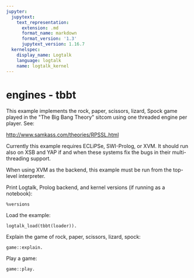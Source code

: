 ```yaml
---
jupyter:
  jupytext:
    text_representation:
      extension: .md
      format_name: markdown
      format_version: '1.3'
      jupytext_version: 1.16.7
  kernelspec:
    display_name: Logtalk
    language: logtalk
    name: logtalk_kernel
---
```


<!--
________________________________________________________________________

This file is part of Logtalk <https://logtalk.org/>  
SPDX-FileCopyrightText: 1998-2025 Paulo Moura <pmoura@logtalk.org>  
SPDX-License-Identifier: Apache-2.0

Licensed under the Apache License, Version 2.0 (the "License");
you may not use this file except in compliance with the License.
You may obtain a copy of the License at

    http://www.apache.org/licenses/LICENSE-2.0

Unless required by applicable law or agreed to in writing, software
distributed under the License is distributed on an "AS IS" BASIS,
WITHOUT WARRANTIES OR CONDITIONS OF ANY KIND, either express or implied.
See the License for the specific language governing permissions and
limitations under the License.
________________________________________________________________________
-->

# engines - tbbt

This example implements the rock, paper, scissors, lizard, Spock game played
in the "The Big Bang Theory" sitcom using one threaded engine per player. See:

http://www.samkass.com/theories/RPSSL.html

Currently this example requires ECLiPSe, SWI-Prolog, or XVM. It should run also
on XSB and YAP if and when these systems fix the bugs in their multi-threading
support.

When using XVM as the backend, this example must be run from the top-level
interpreter.

Print Logtalk, Prolog backend, and kernel versions (if running as a notebook):

```logtalk
%versions
```

Load the example:

```logtalk
logtalk_load(tbbt(loader)).
```

Explain the game of rock, paper, scissors, lizard, spock:

```logtalk
game::explain.
```

Play a game:

```logtalk
game::play.
```
